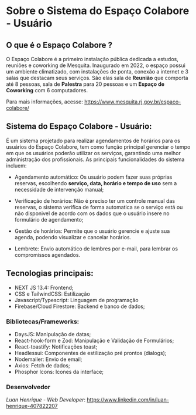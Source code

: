 # Sobre o Sistema do Espaço Colabore - Usuário

## O que é o Espaço Colabore ?

O Espaço Colabore é a primeiro instalação pública dedicada a estudos, reuniões e coworking de Mesquita. Inaugurado em 2022, o espaço possui um ambiente climatizado, com instalações de ponta, conexão a internet e 3 salas que destacam seus serviços. São elas sala de **Reunião** que comporta até 8 pessoas, sala de **Palestra** para 20 pessoas e um **Espaço de Coworking** com 6 computadores.

Para mais informações, acesse: <https://www.mesquita.rj.gov.br/espaco-colabore/>

## Sistema do Espaço Colabore - Usuário:

É um sistema projetado para realizar agendamentos de horários para os usuários do Espaço Colabore, tem como função principal gerenciar o tempo em que os usuários poderão utilizar os serviços, garantindo uma melhor administração dos profissionais. As principais funcionalidades do sistema incluem:

- Agendamento automático: Os usuário podem fazer suas próprias reservas, escolhendo **serviço, data, horário e tempo de uso** sem a necessidade de intervenção manual;

- Verificação de horários: Não é preciso ter um controle manual das reservas, o sistema verifica de forma automatica se o serviço está ou não disponivel de acordo com os dados que o usuário insere no formulário de agendamento;

- Gestão de horários: Permite que o usuário gerencie e ajuste sua agenda, podendo visualizar e cancelar horários.

- Lembrete: Envio automático de lembres por e-mail, para lembrar os compromissos agendados.

## Tecnologias principais:

- NEXT JS 13.4: Frontend;
- CSS e TailwindCSS: Estilização
- Javascript/Typescript: Linguagem de programação
- Firebase/Cloud Firestore: Backend e banco de dados;

### Bibliotecas/Frameworks:

- DaysJS: Manipulação de datas;
- React-hook-form e Zod: Manipulação e Validação de Formulários;
- React-toastify: Notificações toast;
- Headlessui: Componentes de estilização pré prontos (dialogs);
- Nodemailer: Envio de email;
- Axios: Fetch de dados;
- Phosphor Icons: Icones da interface;

### Desenvolvedor

_Luan Henrique - Web Developer_: <https://www.linkedin.com/in/luan-henrique-407822207>
